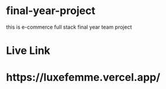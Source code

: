 # final-year-project  
this is e-commerce full stack final year   team  project   
<h1>Live Link</h1> 
<h1>https://luxefemme.vercel.app/</h1>
